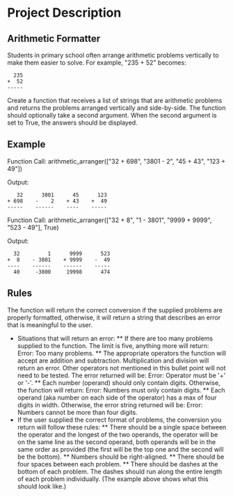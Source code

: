 # Project Description

## Arithmetic Formatter

Students in primary school often arrange arithmetic problems vertically to make them easier to solve. For example, "235 + 52" becomes:

```
  235
+  52
-----
```

Create a function that receives a list of strings that are arithmetic problems and returns the problems arranged vertically and side-by-side. The function should optionally take a second argument. When the second argument is set to True, the answers should be displayed.

## Example
Function Call:
arithmetic_arranger(["32 + 698", "3801 - 2", "45 + 43", "123 + 49"])

Output:
```
   32      3801      45      123
+ 698    -    2    + 43    +  49
-----    ------    ----    -----
```

Function Call:
arithmetic_arranger(["32 + 8", "1 - 3801", "9999 + 9999", "523 - 49"], True)

Output:
```
  32         1      9999      523
+  8    - 3801    + 9999    -  49
----    ------    ------    -----
  40     -3800     19998      474
```

## Rules
The function will return the correct conversion if the supplied problems are properly formatted, otherwise, it will return a string that describes an error that is meaningful to the user.

* Situations that will return an error:
** If there are too many problems supplied to the function. The limit is five, anything more will return: Error: Too many problems.
** The appropriate operators the function will accept are addition and subtraction. Multiplication and division will return an error. Other operators not mentioned in this bullet point will not need to be tested. The error returned will be: Error: Operator must be '+' or '-'.
** Each number (operand) should only contain digits. Otherwise, the function will return: Error: Numbers must only contain digits.
** Each operand (aka number on each side of the operator) has a max of four digits in width. Otherwise, the error string returned will be: Error: Numbers cannot be more than four digits.
* If the user supplied the correct format of problems, the conversion you return will follow these rules:
** There should be a single space between the operator and the longest of the two operands, the operator will be on the same line as the second operand, both operands will be in the same order as provided (the first will be the top one and the second will be the bottom).
** Numbers should be right-aligned.
** There should be four spaces between each problem.
** There should be dashes at the bottom of each problem. The dashes should run along the entire length of each problem individually. (The example above shows what this should look like.)
